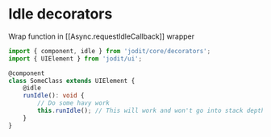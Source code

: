 # Idle decorators

Wrap function in [[Async.requestIdleCallback]] wrapper

```ts
import { component, idle } from 'jodit/core/decorators';
import { UIElement } from 'jodit/ui';

@component
class SomeClass extends UIElement {
	@idle
	runIdle(): void {
		// Do some havy work
		this.runIdle(); // This will work and won't go into stack depth error and break the main thread
	}
}
```
